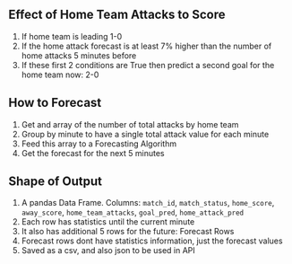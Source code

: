 ## Effect of Home Team Attacks to Score

1. If home team is leading 1-0
2. If the home attack forecast is at least 7% higher than the number of home attacks 5 minutes before
3. If these first 2 conditions are True then predict a second goal for the home team now: 2-0

## How to Forecast

1. Get and array of the number of total attacks by home team
2. Group by minute to have a single total attack value for each minute
3. Feed this array to a Forecasting Algorithm
4. Get the forecast for the next 5 minutes

## Shape of Output

1. A pandas Data Frame. Columns: `match_id`, `match_status`, `home_score`,
   `away_score`, `home_team_attacks`, `goal_pred`, `home_attack_pred`
2. Each row has statistics until the current minute
3. It also has additional 5 rows for the future: Forecast Rows
4. Forecast rows dont have statistics information, just the forecast values
5. Saved as a csv, and also json to be used in API
